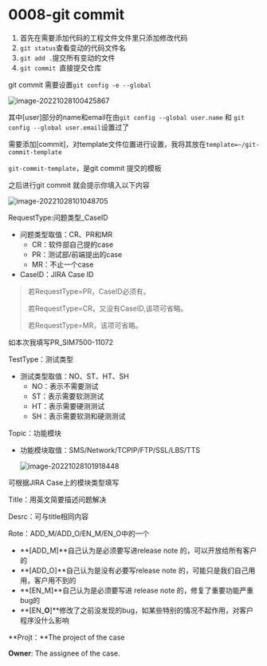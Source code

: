 # 0008-git commit

1. 首先在需要添加代码的工程文件文件里只添加修改代码
2. `git status`查看变动的代码文件名
3. `git add .`提交所有变动的文件
4. `git commit `直接提交仓库

git commit 需要设置`git config -e --global`

![image-20221028100425867](https://wjx-pic.oss-cn-hangzhou.aliyuncs.com/images/image-20221028100425867.png)

其中[user]部分的name和email在由`git config --global user.name` 和 `git config --global user.email`设置过了

需要添加[commit]，对template文件位置进行设置，我将其放在`template=~/git-commit-template`

`git-commit-template`，是git commit 提交的模板

之后进行git commit 就会提示你填入以下内容

![image-20221028101048705](https://wjx-pic.oss-cn-hangzhou.aliyuncs.com/images/image-20221028101048705.png)

RequestType:问题类型_CaseID

- 问题类型取值：CR、PR和MR
  - CR：软件部自己提的case
  - PR：测试部/前端提出的case
  - MR：不止一个case
- CaseID：JIRA Case ID

> 若RequestType=PR，CaseID必须有。
>
> 若RequestType=CR，又没有CaseID,该项可省略。
>
> 若RequestType=MR，该项可省略。

如本次我填写PR_SIM7500-11072

TestType：测试类型

- 测试类型取值：NO、ST、HT、SH
  - NO：表示不需要测试
  - ST：表示需要软测测试
  - HT：表示需要硬测测试
  - SH：表示需要软测和硬测测试

Topic：功能模块

- 功能模块取值：SMS/Network/TCPIP/FTP/SSL/LBS/TTS

  ![image-20221028101918448](https://wjx-pic.oss-cn-hangzhou.aliyuncs.com/images/image-20221028101918448.png)

可根据JIRA Case上的模块类型填写

Title：用英文简要描述问题解决

Desrc：可与title相同内容

Rote：ADD_M/ADD_O/EN_M/EN_O中的一个

-  **[ADD_M]**自己认为是必须要写进release note 的，可以开放给所有客户的
- **[ADD_O]**自己认为是没有必要写release note 的，可能只是我们自己用用，客户用不到的
- **[EN_M]**自己认为是必须要写进 release note 的，修复了重要功能严重bug的
- **[EN_****O****]**修改了之前没发现的bug，如某些特别的情况不起作用，对客户程序没什么影响

**Projt：**The project of the case

**Owner**: The assignee of the case.
